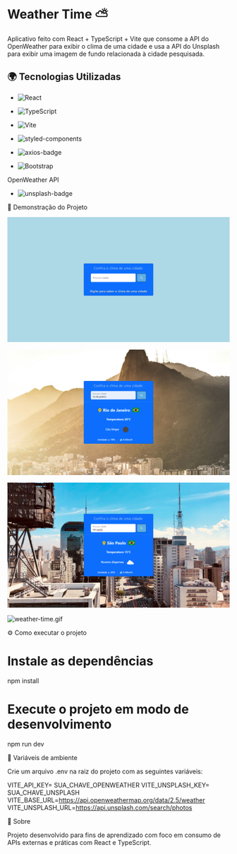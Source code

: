 # Weather Time ⛅️

Aplicativo feito com React + TypeScript + Vite que consome a API do OpenWeather para exibir o clima de uma cidade e usa a API do Unsplash para exibir uma imagem de fundo relacionada à cidade pesquisada.

## 🌍 Tecnologias Utilizadas

- ![React](https://img.shields.io/badge/react-%2320232a.svg?style=for-the-badge&logo=react&logoColor=%2361DAFB)

- ![TypeScript](https://img.shields.io/badge/typescript-%23007ACC.svg?style=for-the-badge&logo=typescript&logoColor=white)

- ![Vite](https://img.shields.io/badge/vite-%23646CFF.svg?style=for-the-badge&logo=vite&logoColor=white)

- ![styled-components](https://img.shields.io/badge/styledcomponents-DB7093.svg?style=for-the-badge&logo=styled-components&logoColor=white)

- <img src="https://img.shields.io/badge/Axios-5A29E4.svg?style=for-the-badge&logo=Axios&logoColor=white" alt="axios-badge"/>

- ![Bootstrap](https://img.shields.io/badge/bootstrap-%238511FA.svg?style=for-the-badge&logo=bootstrap&logoColor=white)

OpenWeather API

- <img src="https://img.shields.io/badge/Unsplash-000000.svg?style=for-the-badge&logo=Unsplash&logoColor=white" alt="unsplash-badge"/>

🎨 Demonstração do Projeto

![Image01](./public/imgs/Img(01).png)



![Image02](./public/imgs/Img(02).png)



![Image03](./public/imgs/Img(03).png)


![weather-time.gif](./public//imgs//weather-time.gif)



⚙️ Como executar o projeto

# Instale as dependências
npm install

# Execute o projeto em modo de desenvolvimento
npm run dev

📂 Variáveis de ambiente

Crie um arquivo .env na raiz do projeto com as seguintes variáveis:

VITE_API_KEY= SUA_CHAVE_OPENWEATHER
VITE_UNSPLASH_KEY= SUA_CHAVE_UNSPLASH
VITE_BASE_URL=https://api.openweathermap.org/data/2.5/weather
VITE_UNSPLASH_URL=https://api.unsplash.com/search/photos

📄 Sobre

Projeto desenvolvido para fins de aprendizado com foco em consumo de APIs externas e práticas com React e TypeScript.